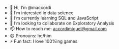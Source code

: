 - 👋 Hi, I’m @maccordi
- 👀 I’m interested in data science
- 🌱 I’m currently learning SQL and JavaScript
- 💞️ I’m looking to collaborate on Exploratory Analysis
- 📫 How to reach me: accordimiguel@gmail.com
- 😄 Pronouns: he/him
- ⚡ Fun fact: I love 100%ing games

<!---
maccordi/maccordi is a ✨ special ✨ repository because its `README.md` (this file) appears on your GitHub profile.
You can click the Preview link to take a look at your changes.
--->
